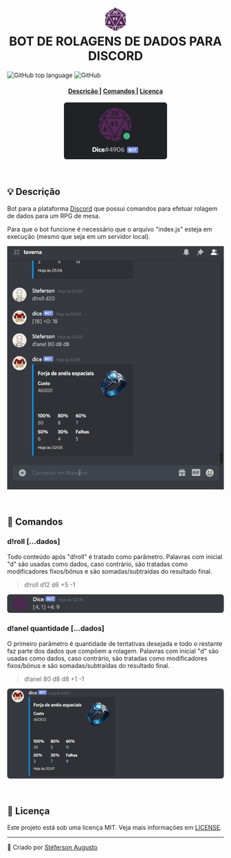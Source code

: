 <h1 align="center">
  <img src="./github/logo.png" alt="Ícone" width="48" />
  <br>
  BOT DE ROLAGENS DE DADOS PARA DISCORD
</h1>
<p>
  <img alt="GitHub top language" src="https://img.shields.io/github/languages/top/steferson-augusto/discord-bot-dice"/>

  <img alt="GitHub" src="https://img.shields.io/github/license/steferson-augusto/discord-bot-dice"/>
</p>

<h4 align="center">
  <a href="#description" >
    Descrição
  </a>
  |
  <a href="#commands" >
    Comandos
  </a>
  |
  <a href="#license" >
    Licença
  </a>
</h4>

<p align="center">
  <img src="./github/discord.png" style="border-radius: 6px;" alt="Printscreen" width="240" >
</p>

<br/>
<h2 name="description">💡 Descrição</h2>
<p>
  Bot para a plataforma <a href="https://discord.com/" target="_blank">Discord</a> que possui comandos para efetuar rolagem de dados para um RPG de mesa.
</p>
<p>
  Para que o bot funcione é necessário que o arquivo "index.js" esteja em execução (mesmo que seja em um servidor local).
</p>

<p align="center">
  <img src="./github/animation.gif" alt="Animação" width="640" >
</p>

<br/>
<h2 name="commands">🚀 Comandos</h2>
<h3>d!roll [...dados]</h3>

<p>
  Todo conteúdo após "d!roll" é tratado como parâmetro. Palavras com inicial "d" são usadas como dados, caso contrário, são tratadas como modificadores fixos/bônus e são somadas/subtraídas do resultado final.
</p>

> d!roll d12 d6 +5 -1

<p align="center">
  <img src="./github/roll.png" style="border-radius: 6px;" alt="Rolagem comum" width="640" >
</p>

<h3>d!anel quantidade [...dados]</h3>

<p>
  O primeiro parâmetro é quantidade de tentativas desejada e todo o restante faz parte dos dados que compõem a rolagem. Palavras com inicial "d" são usadas como dados, caso contrário, são tratadas como modificadores fixos/bônus e são somadas/subtraídas do resultado final.
</p>

> d!anel 80 d8 d8 +1 -1

<p align="center">
  <img src="./github/anel.png" style="border-radius: 6px;" alt="Forja de anéis espaciais" width="640" >
</p>

<br/>
<h2 name="license">📝 Licença</h2>
<p>Este projeto está sob uma licença MIT. Veja mais informações em <a href="https://github.com/steferson-augusto/discord-bot-dice/blob/master/LICENSE" target="_blank">LICENSE</a>.</p>

---

<p>👻 Criado por <a href="https://www.linkedin.com/in/st%C3%A9ferson-augusto-4b0b9b124/" target="_blank">Stéferson Augusto</a></p>
